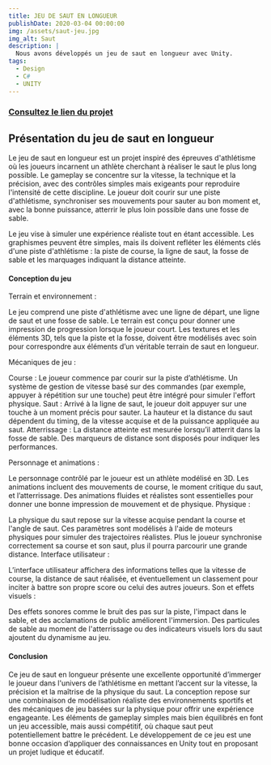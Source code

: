 ```yaml
---
title: JEU DE SAUT EN LONGUEUR
publishDate: 2020-03-04 00:00:00
img: /assets/saut-jeu.jpg
img_alt: Saut
description: |
  Nous avons développés un jeu de saut en longueur avec Unity.
tags:
  - Design
  - C#
  - UNITY
---
```

<h3><a href="https://github.com/juniorSerge"> Consultez le lien du projet</a></h3>


<h2> Présentation du jeu de saut en longueur </h2>

Le jeu de saut en longueur est un projet inspiré des épreuves d'athlétisme où les joueurs incarnent un athlète cherchant à réaliser le saut le plus long possible. Le gameplay se concentre sur la vitesse, la technique et la précision, avec des contrôles simples mais exigeants pour reproduire l'intensité de cette discipline. Le joueur doit courir sur une piste d'athlétisme, synchroniser ses mouvements pour sauter au bon moment et, avec la bonne puissance, atterrir le plus loin possible dans une fosse de sable.

Le jeu vise à simuler une expérience réaliste tout en étant accessible. Les graphismes peuvent être simples, mais ils doivent refléter les éléments clés d'une piste d'athlétisme : la piste de course, la ligne de saut, la fosse de sable et les marquages indiquant la distance atteinte.

<h4> Conception du jeu </h4>

Terrain et environnement :

Le jeu comprend une piste d'athlétisme avec une ligne de départ, une ligne de saut et une fosse de sable. Le terrain est conçu pour donner une impression de progression lorsque le joueur court. Les textures et les éléments 3D, tels que la piste et la fosse, doivent être modélisés avec soin pour correspondre aux éléments d’un véritable terrain de saut en longueur.

Mécaniques de jeu :

Course : Le joueur commence par courir sur la piste d’athlétisme. Un système de gestion de vitesse basé sur des commandes (par exemple, appuyer à répétition sur une touche) peut être intégré pour simuler l'effort physique.
Saut : Arrivé à la ligne de saut, le joueur doit appuyer sur une touche à un moment précis pour sauter. La hauteur et la distance du saut dépendent du timing, de la vitesse acquise et de la puissance appliquée au saut.
Atterrissage : La distance atteinte est mesurée lorsqu’il atterrit dans la fosse de sable. Des marqueurs de distance sont disposés pour indiquer les performances.

Personnage et animations :

Le personnage contrôlé par le joueur est un athlète modélisé en 3D. Les animations incluent des mouvements de course, le moment critique du saut, et l’atterrissage. Des animations fluides et réalistes sont essentielles pour donner une bonne impression de mouvement et de physique.
Physique :

La physique du saut repose sur la vitesse acquise pendant la course et l'angle de saut. Ces paramètres sont modélisés à l'aide de moteurs physiques pour simuler des trajectoires réalistes. Plus le joueur synchronise correctement sa course et son saut, plus il pourra parcourir une grande distance.
Interface utilisateur :

L’interface utilisateur affichera des informations telles que la vitesse de course, la distance de saut réalisée, et éventuellement un classement pour inciter à battre son propre score ou celui des autres joueurs.
Son et effets visuels :

Des effets sonores comme le bruit des pas sur la piste, l'impact dans le sable, et des acclamations de public améliorent l'immersion. Des particules de sable au moment de l'atterrissage ou des indicateurs visuels lors du saut ajoutent du dynamisme au jeu.


<h4> Conclusion </h4>

Ce jeu de saut en longueur présente une excellente opportunité d’immerger le joueur dans l'univers de l’athlétisme en mettant l’accent sur la vitesse, la précision et la maîtrise de la physique du saut. La conception repose sur une combinaison de modélisation réaliste des environnements sportifs et des mécaniques de jeu basées sur la physique pour offrir une expérience engageante. Les éléments de gameplay simples mais bien équilibrés en font un jeu accessible, mais aussi compétitif, où chaque saut peut potentiellement battre le précédent. Le développement de ce jeu est une bonne occasion d’appliquer des connaissances en Unity tout en proposant un projet ludique et éducatif.







